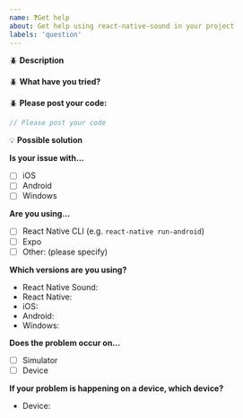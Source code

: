 ```yaml
---
name: ❓Get help
about: Get help using react-native-sound in your project
labels: 'question'
---
```


:beetle: **Description**

<!-- What are you trying to accomplish? -->

:beetle: **What have you tried?**

<!-- Are there related issues or pull requests open? Which solutions did you try? -->

:beetle: **Please post your code:**

```js
// Please post your code
```

:bulb: **Possible solution**

<!--- Optional: only if you have suggestions on a fix/reason for the problem -->

**Is your issue with...**

- [ ] iOS
- [ ] Android
- [ ] Windows

**Are you using...**

- [ ] React Native CLI (e.g. `react-native run-android`)
- [ ] Expo
- [ ] Other: (please specify)

**Which versions are you using?**

- React Native Sound:
- React Native:
- iOS:
- Android:
- Windows:

**Does the problem occur on...**

- [ ] Simulator
- [ ] Device

**If your problem is happening on a device, which device?**

- Device:
